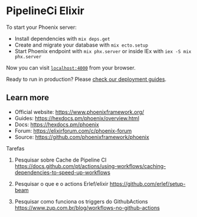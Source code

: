 # PipelineCi Elixir

To start your Phoenix server:

  * Install dependencies with `mix deps.get`
  * Create and migrate your database with `mix ecto.setup`
  * Start Phoenix endpoint with `mix phx.server` or inside IEx with `iex -S mix phx.server`

Now you can visit [`localhost:4000`](http://localhost:4000) from your browser.

Ready to run in production? Please [check our deployment guides](https://hexdocs.pm/phoenix/deployment.html).

## Learn more

  * Official website: https://www.phoenixframework.org/
  * Guides: https://hexdocs.pm/phoenix/overview.html
  * Docs: https://hexdocs.pm/phoenix
  * Forum: https://elixirforum.com/c/phoenix-forum
  * Source: https://github.com/phoenixframework/phoenix

Tarefas
1. Pesquisar sobre Cache de Pipeline CI
https://docs.github.com/pt/actions/using-workflows/caching-dependencies-to-speed-up-workflows

2. Pesquisar o que e o actions Erlef/elixir
https://github.com/erlef/setup-beam

3. Pesquisar como funciona os triggers do GithubActions
https://www.zup.com.br/blog/workflows-no-github-actions
